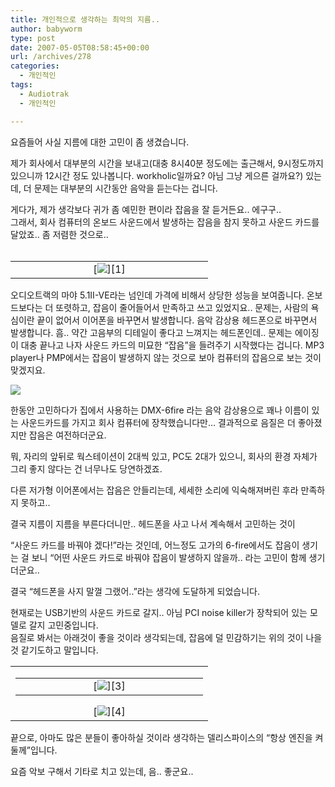 ```yaml
---
title: 개인적으로 생각하는 최악의 지름..
author: babyworm
type: post
date: 2007-05-05T08:58:45+00:00
url: /archives/278
categories:
  - 개인적인
tags:
  - Audiotrak
  - 개인적인

---
```

요즘들어 사실 지름에 대한 고민이 좀 생겼습니다. 

제가 회사에서 대부분의 시간을 보내고(대충 8시40분 정도에는 출근해서, 9시정도까지 있으니까 12시간 정도 있나봅니다. workholic일까요? 아님 그냥 게으른 걸까요?) 있는데, 더 문제는 대부분의 시간동안 음악을 듣는다는 겁니다.

게다가, 제가 생각보다 귀가 좀 예민한 편이라 잡음을 잘 듣거든요.. 에구구..  
그래서, 회사 컴퓨터의 온보드 사운드에서 발생하는 잡음을 참지 못하고 사운드 카드를 달았죠.. 좀 저렴한 것으로..  
&nbsp;  
<TABLE cellSpacing=0 cellPadding=0 border=0>  
  


  
<TD class=lims align=middle width=300>[<IMG class=detail_image src="https://i0.wp.com/www.buyaudiotrak.co.kr/shopimages/gyrocom/0040020000042.jpg?w=240" border=0 data-recalc-dims="1">][1]</TD></TABLE>오디오트랙의 마야 5.1II-VE라는 넘인데 가격에 비해서 상당한 성능을 보여줍니다.  
온보드보다는 더 또렷하고, 잡음이 줄어들어서 만족하고 쓰고 있었지요..  
문제는, 사람의 욕심이란 끝이 없어서 이어폰을 바꾸면서 발생합니다. 음악 감상용 헤드폰으로 바꾸면서 발생합니다.  
흠.. 약간 고음부의 디테일이 좋다고 느껴지는 헤드폰인데.. 문제는 에이징이 대충 끝나고 나자 사운드 카드의 미묘한 &#8220;잡음&#8221;을 들려주기 시작했다는 겁니다. MP3 player나 PMP에서는 잡음이 발생하지 않는 것으로 보아 컴퓨터의 잡음으로 보는 것이 맞겠지요.

[<IMG src="https://i0.wp.com/www.headphoneshop.co.kr/shopimages/ryan8400/0470020000042.jpg?w=212" border=0 data-recalc-dims="1">][2]

한동안 고민하다가 집에서 사용하는 DMX-6fire 라는 음악 감상용으로 꽤나 이름이 있는 사운드카드를 가지고 회사 컴퓨터에 장착했습니다만&#8230; 결과적으로 음질은 더 좋아졌지만 잡음은 여전하더군요.

뭐, 자리의 앞뒤로 웍스테이션이 2대씩 있고, PC도 2대가 있으니, 회사의 환경 자체가 그리 좋지 않다는 건 너무나도 당연하겠죠. 

다른 저가형 이어폰에서는 잡음은 안들리는데, 세세한 소리에 익숙해져버린 후라 만족하지 못하고..

결국 지름이 지름을 부른다더니만.. 헤드폰을 사고 나서 계속해서 고민하는 것이

&#8220;사운드 카드를 바꿔야 겠다!&#8221;라는 것인데, 어느정도 고가의 6-fire에서도 잡음이 생기는 걸 보니 &#8220;어떤 사운드 카드로 바꿔야 잡음이 발생하지 않을까.. 라는 고민이 함께 생기더군요..

결국 &#8220;헤드폰을 사지 말껄 그랬어..&#8221;라는 생각에 도달하게 되었습니다. 

현재로는 USB기반의 사운드 카드로 갈지.. 아님 PCI noise killer가 장착되어 있는 모델로 갈지 고민중입니다.  
음질로 봐서는 아래것이 좋을 것이라 생각되는데, 잡음에 덜 민감하기는 위의 것이 나을것 같기도하고 말입니다. 

<TABLE cellSpacing=0 cellPadding=0 border=0>  
  


  
<TD class=lims align=middle width=300>  
<TABLE cellSpacing=0 cellPadding=0 border=0>  
  


  
<TD class=lims align=middle width=300>[<IMG class=detail_image src="https://i0.wp.com/www.buyaudiotrak.co.kr/shopimages/gyrocom/0040020000052.jpg?w=240" border=0 data-recalc-dims="1">][3]</TD></TABLE>[<IMG class=detail_image src="https://i0.wp.com/www.buyaudiotrak.co.kr/shopimages/gyrocom/0040010000022.jpg?w=240" border=0 data-recalc-dims="1">][4]</TD></TABLE>

끝으로, 아마도 많은 분들이 좋아하실 것이라 생각하는 델리스파이스의 &#8220;항상 엔진을 켜둘께&#8221;입니다. 



요즘 악보 구해서 기타로 치고 있는데, 음.. 좋군요..

 [1]: javascript:imageview('004002000004.jpg','0')
 [2]: javascript:imageview('047002000004.jpg','0')
 [3]: javascript:imageview('004002000005.jpg','0')
 [4]: javascript:imageview('004001000002.jpg','0')